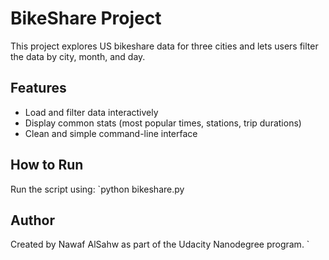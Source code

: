 # BikeShare Project

This project explores US bikeshare data for three cities and lets users filter the data by city, month, and day.

## Features
- Load and filter data interactively
- Display common stats (most popular times, stations, trip durations)
- Clean and simple command-line interface

## How to Run
Run the script using: `python bikeshare.py


## Author
Created by Nawaf AlSahw as part of the Udacity Nanodegree program.
`
